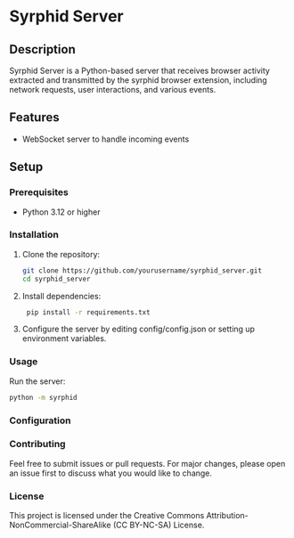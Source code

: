 # Syrphid Server

## Description
Syrphid Server is a Python-based server that receives browser activity extracted and transmitted by the syrphid browser extension, including network requests, user interactions, and various events.

## Features
- WebSocket server to handle incoming events

## Setup

### Prerequisites
- Python 3.12 or higher

### Installation
1. Clone the repository:
   ```bash
   git clone https://github.com/yourusername/syrphid_server.git
   cd syrphid_server
   ```

2. Install dependencies:
   ```bash
    pip install -r requirements.txt
   ```

3. Configure the server by editing config/config.json or setting up environment variables.

### Usage
Run the server:
``` bash
python -m syrphid
```

### Configuration

### Contributing

Feel free to submit issues or pull requests. For major changes, please open an issue first to discuss what you would like to change.

### License

This project is licensed under the Creative Commons Attribution-NonCommercial-ShareAlike (CC BY-NC-SA) License.